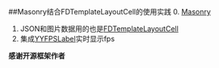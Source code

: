 ##Masonry结合FDTemplateLayoutCell的使用实践
0. [Masonry](https://github.com/SnapKit/Masonry)
1. JSON和图片数据用的也是[FDTemplateLayoutCell](https://github.com/forkingdog/UITableView-FDTemplateLayoutCell) 
2.  集成[YYFPSLabel](https://github.com/ibireme/YYKit)实时显示fps

**感谢开源框架作者**


